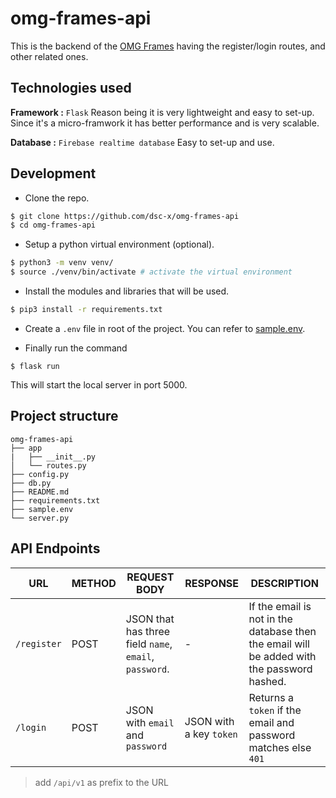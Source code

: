 # omg-frames-api

This is the backend of the [OMG Frames](https://github.com/dsc-x/omg-frames) having the register/login routes, and other related ones. 

## Technologies used

**Framework :** `Flask` Reason being it is very lightweight and easy to set-up. Since it's a micro-framwork it has better performance and is very scalable.

**Database :** `Firebase realtime database` Easy to set-up and use. 

## Development

- Clone the repo. 
```bash
$ git clone https://github.com/dsc-x/omg-frames-api
$ cd omg-frames-api
```

- Setup a python virtual environment (optional).
```bash
$ python3 -m venv venv/
$ source ./venv/bin/activate # activate the virtual environment
```

- Install the modules and libraries that will be used.
```bash
$ pip3 install -r requirements.txt
```

- Create a `.env` file in root of the project. You can refer to [sample.env](sample.env). 

- Finally run the command
```
$ flask run
```

This will start the local server in port 5000. 

## Project structure

    omg-frames-api
    ├── app
    |   ├── __init__.py
    │   └── routes.py
    ├── config.py
    ├── db.py
    ├── README.md
    ├── requirements.txt
    ├── sample.env
    └── server.py

## API Endpoints


| URL | METHOD | REQUEST BODY | RESPONSE | DESCRIPTION |
|---|---|---|---|---|
| `/register` | POST | JSON that has three field `name`, `email`, `password`. | - | If the email is not in the database then the email will be added with the password hashed. |
| `/login` | POST | JSON with `email` and `password` | JSON with a key `token` | Returns a `token` if the email and password matches else `401` |

>add `/api/v1` as prefix to the URL